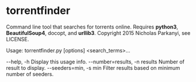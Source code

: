 torrentfinder
=============
Command line tool that searches for torrents online. Requires **python3**, **BeautifulSoup4**, docopt,
and **urllib3**. Copyright 2015 Nicholas Parkanyi, see LICENSE. 

Usage: torrentfinder.py [options] <search_terms>...

--help, -h                    Display this usage info.
--number=results, -n results  Number of result to display. 
--seeders=min, -s min         Filter results based on minimum number of seeders.
 
